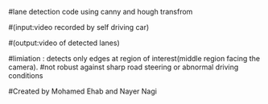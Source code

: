 #lane detection code using canny and hough transfrom 



  #(input:video recorded by self driving car)
  
  
 #(output:video of detected lanes)
    
  #limiation : detects only edges at region of interest(middle region facing the camera).
  #not robust against sharp road steering or abnormal driving conditions


#Created by Mohamed Ehab and Nayer Nagi
